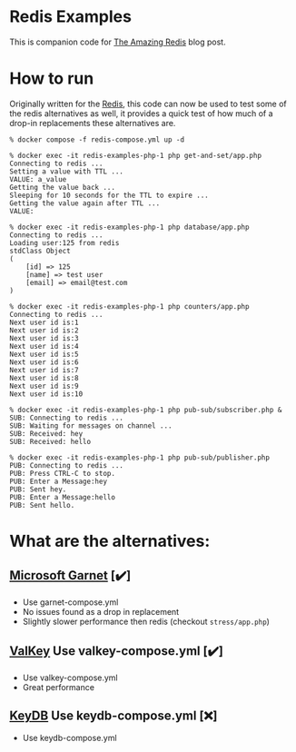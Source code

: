 # Redis Examples
This is companion code for [The Amazing Redis](https://medium.com/swlh/the-amazing-redis-620a621f3b2) blog post.

# How to run
Originally written for the [Redis](https://redis.io), this code can now be used to test some of the redis alternatives as well, it provides a quick test of how much of a drop-in replacements these alternatives are.

```
% docker compose -f redis-compose.yml up -d

% docker exec -it redis-examples-php-1 php get-and-set/app.php
Connecting to redis ...
Setting a value with TTL ...
VALUE: a_value
Getting the value back ...
Sleeping for 10 seconds for the TTL to expire ...
Getting the value again after TTL ...
VALUE:

% docker exec -it redis-examples-php-1 php database/app.php
Connecting to redis ...
Loading user:125 from redis
stdClass Object
(
    [id] => 125
    [name] => test user
    [email] => email@test.com
)

% docker exec -it redis-examples-php-1 php counters/app.php
Connecting to redis ...
Next user id is:1
Next user id is:2
Next user id is:3
Next user id is:4
Next user id is:5
Next user id is:6
Next user id is:7
Next user id is:8
Next user id is:9
Next user id is:10

% docker exec -it redis-examples-php-1 php pub-sub/subscriber.php &
SUB: Connecting to redis ...
SUB: Waiting for messages on channel ...
SUB: Received: hey
SUB: Received: hello

% docker exec -it redis-examples-php-1 php pub-sub/publisher.php
PUB: Connecting to redis ...
PUB: Press CTRL-C to stop.
PUB: Enter a Message:hey
PUB: Sent hey.
PUB: Enter a Message:hello
PUB: Sent hello.

```

# What are the alternatives:
## [Microsoft Garnet](https://github.com/microsoft/garnet) [✔️] 
* Use garnet-compose.yml
* No issues found as a drop in replacement
* Slightly slower performance then redis (checkout `stress/app.php`)

## [ValKey](https://github.com/valkey-io/valkey) Use valkey-compose.yml [✔️]
* Use valkey-compose.yml
* Great performance

## [KeyDB](https://docs.keydb.dev/) Use keydb-compose.yml [❌] 
* Use keydb-compose.yml
